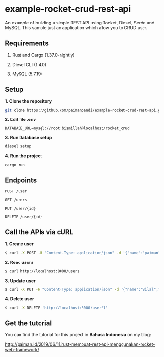 # example-rocket-crud-rest-api
An example of building a simple REST API using Rocket, Diesel, Serde and MySQL. This sample just an application which allow you to CRUD user.

## Requirements

1. Rust and Cargo (1.37.0-nightly)

2. Diesel CLI (1.4.0)

3. MySQL (5.7.19)

## Setup

**1. Clone the repository**

```bash
git clone https://github.com/paimanbandi/example-rocket-crud-rest-api.git
```

**2. Edit file .env**
```
DATABASE_URL=mysql://root:bismillah@localhost/rocket_crud
```

**3. Run Database setup**
```bash
diesel setup
```

**4. Run the project**
```bash
cargo run
```

## Endpoints
    
    POST /user
    
    GET /users
    
    PUT /user/{id}
    
    DELETE /user/{id}
    
## Call the APIs via cURL
    
**1. Create user**
```bash
$ curl -X POST -H "Content-Type: application/json" -d '{"name":"paiman","email":"mail@paiman.id","address":"Klaten"}' http://localhost:8000/user
```
**2. Read users**
```bash
$ curl http://localhost:8000/users
```
**3. Update user**
```bash
$ curl -X PUT -H "Content-Type: application/json" -d '{"name":"Bilal","email":"bilal@example.com","address":"Bogor"}' http://localhost:8000/user/1
```
**4. Delete user**
```bash
$ curl -X DELETE 'http://localhost:8000/user/1'
```

## Get the tutorial

You can find the tutorial for this project in **Bahasa Indonesia** on my blog:

<http://paiman.id/2019/06/11/rust-membuat-rest-api-menggunakan-rocket-web-framework/>

